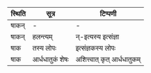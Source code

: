 | स्थिति | सूत्र | टिप्पणी |
| ----- | ------- | ------ |
| षाकन् | - | - |
| षाकन् | हलन्त्यम् | न्-इत्यस्य इत्संज्ञा |
| षाक | तस्य लोपः | इत्संज्ञकस्य लोपः |
| षाक | आर्धधातुकं शेषः | अशित्त्वात् कृत् आर्धधातुकम् |
